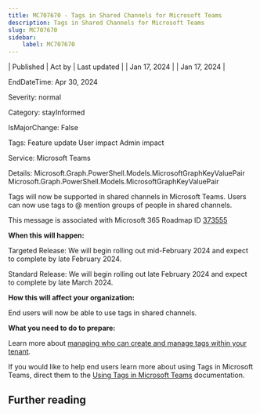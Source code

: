 ```yaml
---
title: MC707670 - Tags in Shared Channels for Microsoft Teams
description: Tags in Shared Channels for Microsoft Teams
slug: MC707670
sidebar:
    label: MC707670
---
```


| Published | Act by | Last updated |
| Jan 17, 2024 |  | Jan 17, 2024 |

EndDateTime: Apr 30, 2024

Severity: normal

Category: stayInformed

IsMajorChange: False

Tags: Feature update User impact Admin impact

Service: Microsoft Teams

Details: Microsoft.Graph.PowerShell.Models.MicrosoftGraphKeyValuePair Microsoft.Graph.PowerShell.Models.MicrosoftGraphKeyValuePair

<p>Tags will now be supported in shared channels in Microsoft Teams. Users can now use tags to @ mention groups of people in shared channels.&nbsp;<br></p><p>This message is associated with Microsoft 365 Roadmap ID <a href="https://www.microsoft.com/microsoft-365/roadmap?filters=&amp;searchterms=373555" target="_blank">373555</a></p><p><b>When this will happen:</b><br></p><p>Targeted Release: We will begin rolling out mid-February 2024 and expect to complete by late February 2024.<br></p><p>Standard Release: We will begin rolling out late February 2024 and expect to complete by late March 2024.</p><p><b>How this will affect your organization:</b></p><p>End users will now be able to use tags in&nbsp;shared channels.&nbsp;</p><p><b>What you need to do to prepare:</b></p><p>Learn more about <a href="https://learn.microsoft.com/MicrosoftTeams/manage-tags" target="_blank">managing who can create and manage tags within your tenant</a>.&nbsp;<br></p><p>If you would like to help end users learn more about using Tags in Microsoft Teams, direct them to the <a href="https://support.microsoft.com/office/using-tags-in-microsoft-teams-667bd56f-32b8-4118-9a0b-56807c96d91e" target="_blank">Using Tags in Microsoft Teams</a> documentation.&nbsp;</p>

## Further reading
